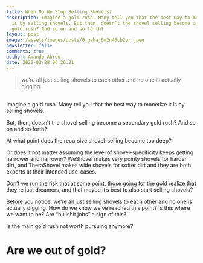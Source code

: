 ```yaml
---
title: When Do We Stop Selling Shovels?
description: Imagine a gold rush. Many tell you that the best way to monetize it
  is by selling shovels. But then, doesn’t the shovel selling become a secondary
  gold rush? And so on and so forth?
layout: post
image: /assets/images/posts/0_gahaj6m2n46cb2er.jpeg
newsletter: false
comments: true
author: Amando Abreu
date: 2022-03-28 06:26:21
---
```

> we’re all just selling shovels to each other and no one is actually digging

\
Imagine a gold rush. Many tell you that the best way to monetize it is by selling shovels. 

But, then, doesn’t the shovel selling become a secondary gold rush? And so on and so forth?

At what point does the recursive shovel-selling become too deep? 

Or does it not matter assuming the level of shovel-specificity keeps getting narrower and narrower? WeShovel makes very pointy shovels for harder dirt, and TheraShovel makes wide shovels for softer dirt and they are both experts at their intended use-cases.

Don’t we run the risk that at some point, those going for the gold realize that they’re just dreamers, and that maybe it’s best to also start selling shovels?

Before you notice, we’re all just selling shovels to each other and no one is actually digging. How do we know we’ve reached this point? Is this where we want to be? Are “bullshit jobs” a sign of this?

Is the main gold rush not worth pursuing anymore? 

# Are we out of gold?